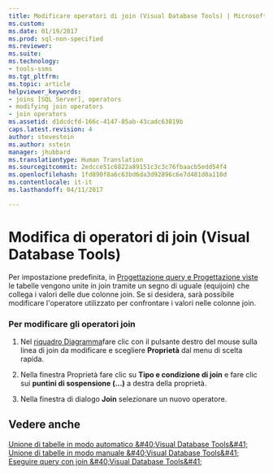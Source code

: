 ```yaml
---
title: Modificare operatori di join (Visual Database Tools) | Microsoft Docs
ms.custom: 
ms.date: 01/19/2017
ms.prod: sql-non-specified
ms.reviewer: 
ms.suite: 
ms.technology:
- tools-ssms
ms.tgt_pltfrm: 
ms.topic: article
helpviewer_keywords:
- joins [SQL Server], operators
- modifying join operators
- join operators
ms.assetid: d1dcdcfd-166c-4147-85ab-43cadc63819b
caps.latest.revision: 4
author: stevestein
ms.author: sstein
manager: jhubbard
ms.translationtype: Human Translation
ms.sourcegitcommit: 2edcce51c6822a89151c3c3c76fbaacb5edd54f4
ms.openlocfilehash: 1fd890f8a6c63bd6da3d92896c6e7d481d0a110d
ms.contentlocale: it-it
ms.lasthandoff: 04/11/2017

---
```

# <a name="modify-join-operators-visual-database-tools"></a>Modifica di operatori di join (Visual Database Tools)
Per impostazione predefinita, in [Progettazione query e Progettazione viste](../../ssms/visual-db-tools/query-and-view-designer-tools-visual-database-tools.md) le tabelle vengono unite in join tramite un segno di uguale (equijoin) che collega i valori delle due colonne join. Se si desidera, sarà possibile modificare l'operatore utilizzato per confrontare i valori nelle colonne join.  
  
### <a name="to-modify-join-operators"></a>Per modificare gli operatori join  
  
1.  Nel [riquadro Diagramma](../../ssms/visual-db-tools/diagram-pane-visual-database-tools.md)fare clic con il pulsante destro del mouse sulla linea di join da modificare e scegliere **Proprietà** dal menu di scelta rapida.  
  
2.  Nella finestra Proprietà fare clic su **Tipo e condizione di join** e fare clic sui **puntini di sospensione (…)** a destra della proprietà.  
  
3.  Nella finestra di dialogo **Join** selezionare un nuovo operatore.  
  
## <a name="see-also"></a>Vedere anche  
[Unione di tabelle in modo automatico &amp;#40;Visual Database Tools&amp;#41;](../../ssms/visual-db-tools/join-tables-automatically-visual-database-tools.md)  
[Unione di tabelle in modo manuale &amp;#40;Visual Database Tools&amp;#41;](../../ssms/visual-db-tools/join-tables-manually-visual-database-tools.md)  
[Eseguire query con join &amp;#40;Visual Database Tools&amp;#41;](../../ssms/visual-db-tools/query-with-joins-visual-database-tools.md)  
  


